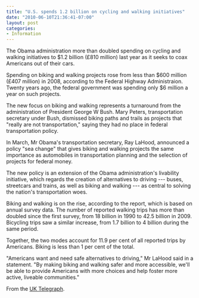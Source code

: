 ```yaml
---
title: "U.S. spends 1.2 billion on cycling and walking initiatives"
date: "2010-06-10T21:36:41-07:00"
layout: post
categories:
- Information
---
```


The Obama administration more than doubled spending on cycling and walking initiatives to $1.2 billion (£810 million) last year as it seeks to coax Americans out of their cars.

Spending on biking and walking projects rose from less than $600 million (£407 million) in 2008, according to the Federal Highway Administraion. Twenty years ago, the federal government was spending only $6 million a year on such projects.

The new focus on biking and walking represents a turnaround from the administration of President George W Bush. Mary Peters, transportation secretary under Bush, dismissed biking paths and trails as projects that "really are not transportation," saying they had no place in federal transportation policy.

In March, Mr Obama's transportation secretary, Ray LaHood, announced a policy "sea change" that gives biking and walking projects the same importance as automobiles in transportation planning and the selection of projects for federal money.

The new policy is an extension of the Obama administration's livability initiative, which regards the creation of alternatives to driving --- buses, streetcars and trains, as well as biking and walking --- as central to solving the nation's transportation woes.

Biking and walking is on the rise, according to the report, which is based on annual survey data. The number of reported walking trips has more than doubled since the first survey, from 18 billion in 1990 to 42.5 billion in 2009. Bicycling trips saw a similar increase, from 1.7 billion to 4 billion during the same period.

Together, the two modes account for 11.9 per cent of all reported trips by Americans. Biking is less than 1 per cent of the total.

"Americans want and need safe alternatives to driving," Mr LaHood said in a statement. "By making biking and walking safer and more accessible, we'll be able to provide Americans with more choices and help foster more active, liveable communities."

From the [UK Telegraph](https://www.telegraph.co.uk/news/worldnews/northamerica/usa/7834334/Obama-administration-spends-1.2-billion-on-cycling-and-walking-initiatives.html).